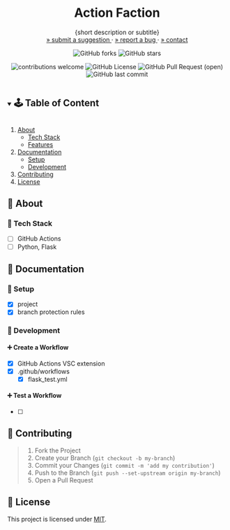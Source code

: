 <!-- PROJECT SUMMARY -->
<div align="center">
  <h1 align="center">Action Faction</h1>

  <p align="center">
    {short description or subtitle}
    <br>
    <a href="https://github.com/KnowPlay/action-faction/issues">» submit a suggestion </a>
    ·
    <a href="https://github.com/KnowPlay/action-faction/issues">» report a bug </a>
    ·
    <a href="https://github.com/KnowPlay/action-faction">» contact </a>
  </p>

  <div align="center">

![GitHub forks](https://img.shields.io/github/forks/KnowPlay/action-faction?style=social) ![GitHub stars](https://img.shields.io/github/stars/KnowPlay/action-faction?style=social)

![contributions welcome](https://img.shields.io/badge/contributions-welcome-purple.svg?style=flat) ![GitHub License](https://img.shields.io/github/license/KnowPlay/action-faction?color=green) ![GitHub Pull Request (open)](https://img.shields.io/github/issues-pr/KnowPlay/action-faction?color=blue) ![GitHub last commit](https://img.shields.io/github/last-commit/KnowPlay/action-faction?color=pink)

  </div>
</div>

<!-- TABLE OF CONTENT -->
<details open="open">
  <summary><h2 style="display: inline-block">🕹 Table of Content</h2></summary>
  <ol>
    <li>
      <a href="#🌻-about">About</a>
      <ul>
        <li><a href="#🔧-tech-stack">Tech Stack</a></li>
        <li><a href="#🍄-features">Features</a></li>
      </ul>
    </li>
    <li>
      <a href="#🌵-documentation">Documentation</a>
      <ul>
        <li><a href="#🍯-setup">Setup</a></li>
        <li><a href="#🍎-development">Development</a></li>
      </ul>
    </li>
    <li><a href="#🌾-contributing">Contributing</a></li>
    <li><a href="#📜-license">License</a></li>
  </ol>
</details>

<!-- ABOUT -->
## :sunflower: About
<!-- Add your project description here -->

### :wrench: Tech Stack

- [ ] GitHub Actions
- [ ] Python, Flask

<!-- CONTENT -->
## :cactus: Documentation

### :honey_pot: Setup
<!-- Add setup instructions here -->
- [x] project
- [x] branch protection rules

### :apple: Development
<!-- Add development details here -->

#### :heavy_plus_sign: Create a Workflow

- [x] GitHub Actions VSC extension
- [x] .github/workflows
  - [x] flask_test.yml

#### :heavy_plus_sign: Test a Workflow

- [ ] 

<!-- CONTRIBUTING -->
## :ear_of_rice: Contributing
<!-- Add contribution guidelines here -->
> 1. Fork the Project
> 2. Create your Branch (`git checkout -b my-branch`)
> 3. Commit your Changes (`git commit -m 'add my contribution'`)
> 4. Push to the Branch (`git push --set-upstream origin my-branch`)
> 5. Open a Pull Request

<!-- LICENSE -->
## :pencil: License
<!-- Add license information here -->
This project is licensed under [MIT](https://opensource.org/licenses).

<!-- ACKNOWLEDGEMENTS -->
<!-- ## Acknowledgements -->
